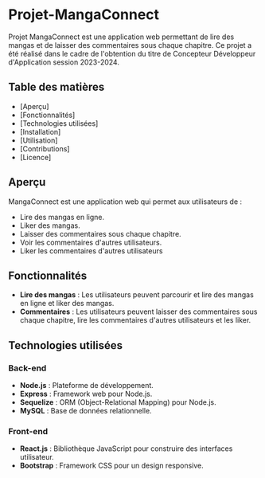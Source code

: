 # Projet-MangaConnect


Projet MangaConnect est une application web permettant de lire des mangas et de laisser des commentaires sous chaque chapitre. Ce projet a été réalisé dans le cadre de l'obtention du titre de Concepteur Développeur d'Application session 2023-2024.

## Table des matières

- [Aperçu]
- [Fonctionnalités]
- [Technologies utilisées]
- [Installation]
- [Utilisation]
- [Contributions]
- [Licence]

## Aperçu

MangaConnect est une application web qui permet aux utilisateurs de :

- Lire des mangas en ligne.
- Liker des mangas.
- Laisser des commentaires sous chaque chapitre.
- Voir les commentaires d'autres utilisateurs.
- Liker les commentaires d'autres utilisateurs

## Fonctionnalités

- **Lire des mangas** : Les utilisateurs peuvent parcourir et lire des mangas en ligne et liker des mangas.
- **Commentaires** : Les utilisateurs peuvent laisser des commentaires sous chaque chapitre, lire les commentaires d'autres utilisateurs et les liker.

## Technologies utilisées

### Back-end

- **Node.js** : Plateforme de développement.
- **Express** : Framework web pour Node.js.
- **Sequelize** : ORM (Object-Relational Mapping) pour Node.js.
- **MySQL** : Base de données relationnelle.

### Front-end

- **React.js** : Bibliothèque JavaScript pour construire des interfaces utilisateur.
- **Bootstrap** : Framework CSS pour un design responsive.

